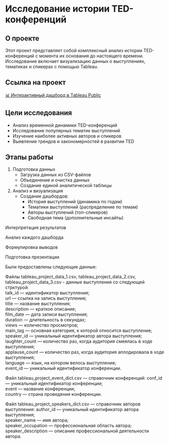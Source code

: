 # Исследование истории TED-конференций
## О проекте
Этот проект представляет собой комплексный анализ истории TED-конференций с момента их основания до настоящего времени. Исследование включает визуализацию данных о выступлениях, тематиках и спикерах с помощью Tableau.
## Ссылка на проект
[📊 Интерактивный дашборд в Tableau Public](https://public.tableau.com/views/TED-_17144078673380/Story1?:language=en-US&:sid=&:redirect=auth&:display_count=n&:origin=viz_share_link)
## Цели исследования
* Анализ временной динамики TED-конференций
* Исследование популярных тематик выступлений
* Изучение наиболее активных авторов и спикеров
* Выявление трендов и закономерностей в развитии TED
## Этапы работы
1. Подготовка данных
    * Загрузка данных из CSV-файлов
    * Объединение и очистка данных
    * Создание единой аналитической таблицы
2. Анализ и визуализация
    * Создание дашбордов:
      - История выступлений (динамика по годам)
      - Тематики выступлений (распределение по темам)
      - Авторы выступлений (топ-спикеров)
      - Свободная тема (дополнительные инсайты)

Интерпретация результатов

Анализ каждого дашборда

Формулировка выводов

Подготовка презентации


Были предоставлены следующие данные:

Файлы tableau_project_data_1.csv, tableau_project_data_2.csv, tableau_project_data_3.csv - данные выступления со следующей стрктурой:\
talk_id — идентификатор выступления;\
url — ссылка на запись выступления;\
title — название выступления;\
description — краткое описание;\
film_date — дата записи выступления;\
duration — длительность в секундах;\
views — количество просмотров;\
main_tag — основная категория, к которой относится выступление;\
speaker_id — уникальный идентификатор автора выступления;\
laughter_count — количество раз, когда аудитория смеялась в ходе выступления;\
applause_count — количество раз, когда аудитория аплодировала в ходе выступления;\
language — язык, на котором велось выступление;\
event_id — уникальный идентификатор конференции.

Файл tableau_project_event_dict.csv — справочник конференций:
conf_id — уникальный идентификатор конференции;\
event — название конференции;\
country — страна проведения конференции.

Файл tableau_project_speakers_dict.csv — справочник авторов выступления:
author_id — уникальный идентификатор автора выступления;\
speaker_name — имя автора;\
speaker_occupation — профессиональная область автора;\
speaker_description — описание профессиональной деятельности автора.
